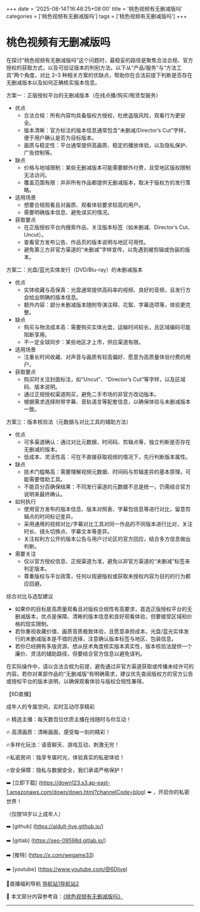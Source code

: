 +++
date = '2025-08-14T16:48:25+08:00'
title = '桃色视频有无删减版吗'
categories = ['桃色视频有无删减版吗']
tags = ['桃色视频有无删减版吗']
+++

# 桃色视频有无删减版吗

在探讨“桃色视频有无删减版吗”这个问题时，最稳妥的路径是聚焦合法合规、官方授权的获取方式，以及可验证版本的判别方法。以下从“产品/服务”与“方法工具”两个角度，对比 2–3 种相关方案的优缺点，帮助你在合法前提下判断是否存在无删减版本以及如何正确核实版本信息。

方案一：正版授权平台的无删减版本（在线点播/购买/租赁型服务）
- 优点
  - 合法合规：所有内容均具备版权方授权，杜绝盗版风险，观看行为更安全。
  - 版本清晰：官方标注的版本信息通常包含“未删减/Director’s Cut”字样，便于用户确认是否为目标版本。
  - 画质与稳定性：平台通常提供高画质、稳定的播放体验，以及隐私保护、广告控制等。
- 缺点
  - 价格与地域限制：某些无删减版本可能需要额外付费，且受地区版权限制无法访问。
  - 覆盖范围有限：并非所有作品都提供无删减版本，取决于版权方的发行策略。
- 适用场景
  - 想要合规观看且对画质、观看体验要求较高的用户。
  - 需要明确版本信息、避免误买的情况。
- 获取要点
  - 在正版授权平台内搜索作品，关注版本标签（如未删减、Director’s Cut、Uncut）。
  - 查看官方发布公告、作品页的版本说明与地区可用性。
  - 避免第三方非官方渠道的“未删减”字样宣传，以免遇到被剪辑或伪装的版本。

方案二：光盘/蓝光实体发行（DVD/Blu-ray）的未删减版本
- 优点
  - 实体收藏与高保真：光盘通常提供高码率的视频、良好的音频，且发行方会给出明确的版本信息。
  - 额外内容：部分未删减版本随附导演注释、花絮、字幕选项等，体验更完整。
- 缺点
  - 购买与物流成本高：需要购买实体光盘，运输时间较长，且区域编码可能阻断享用。
  - 不一定全球同步：某些地区才上市，供应渠道有限。
- 适用场景
  - 注重长时间收藏、对声音与画质有较高偏好、愿意为高质量体验付费的用户。
- 获取要点
  - 购买时关注封面标注，如“Uncut”、“Director’s Cut”等字样，以及区域码、版本说明。
  - 通过正规授权渠道购买，避免二手市场的非官方改动版本。
  - 根据需求选择附带字幕、音轨语言等配套信息，以确保体验与未删减版本一致。

方案三：版本核验法（元数据与对比工具的辅助方法）
- 优点
  - 可多渠道确认：通过对比元数据、时间码、剪辑点等，独立判断是否存在无删减的版本。
  - 低成本、灵活性高：可在不直接获取视频的情况下，先行判断版本属性。
- 缺点
  - 技术门槛略高：需要理解视频元数据、时间码与剪辑差异的基本原理，可能需要借助工具。
  - 不能百分百确保结果：不同发行渠道的元数据不总是统一，仍需结合官方说明来最终确认。
- 如何执行
  - 使用官方发布的版本信息、版本对照表、字幕包信息等进行对比，留意剪辑点的时间标记差异。
  - 采用通用的视频对比/字幕对比工具对同一作品的不同版本进行比对，关注时长、镜头切换点、字幕文本等差异。
  - 关注权利方公开的版本公告与用户讨论区的官方回应，结合多方信息做出判断。
- 需要关注
  - 仅以官方授权信息、正规渠道为准，避免以非官方渠道的“未删减”标签来判定版本。
  - 尊重版权与平台政策，任何以规避版权或获取未授权内容为目的的行为都应回避。

综合对比与选型建议
- 如果你的目标是高质量观看且对版权合规性有高要求，首选正版授权平台的无删减版本，优点是保障、清晰的版本信息和良好观看体验，但要接受区域和价格的现实限制。
- 若你重视收藏价值、画质音质极致体验，且愿意承担成本，光盘/蓝光实体发行的未删减版本是不错的选择，注意确认版本标签与地区、包装信息。
- 若你已经拥有多版资源、想从技术角度核实版本真实性，版本核验法提供一个廉价、灵活的辅助路径，但要结合官方信息以避免误判。

在实际操作中，请以合法合规为前提，避免通过非官方渠道获取或传播未经许可的内容。若你对某部作品的“无删减版”有明确需求，建议优先查阅版权方的官方公告或授权平台的版本说明，以确保观看体验与版权合规性兼得。

【6D直播】

 成年人的专属空间，实时互动尽享精彩

🔥 精选主播：每天数百位优质主播在线随时与你互动！

🔥 高清画质：清晰画面，感受每一刻的精彩！

🔥多样化玩法：语音聊天、游戏互动，刺激无穷！

🔥私密房间：独享专属时光，体验真实的私密体验！

🔥安全保障：隐私与数据安全，我们承诺严格保护！

➡️ [立即下载] (https://down123.s3.ap-east-1.amazonaws.com/down/down.html?channelCode=blog) ⬅️ ，开启你的私密世界！

 （仅限18岁以上成年人）

➡️ [github] (https://aldult-live.github.io/)

➡️ [gitlab] (https://seo-09598d.gitlab.io/)

➡️ [推特] (https://x.com/wegame33)

➡️ [youtube] (https://www.youtube.com/@6Dlive)

🔞直播福利导航   [导航站1](https://webstack-86085a.gitlab.io/)[导航站2](https://onlygit123-2.github.io/)


📘 本文部分内容参考自：[《桃色视频有无删减版吗》](https://webstack-hugo-10.pages.dev/)

---
